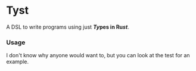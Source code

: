 # Tyst
A DSL to write programs using just **_Ty_**pes in Ru**_st_**.

### Usage
I don't know why anyone would want to, but you can look at the test for an example.
